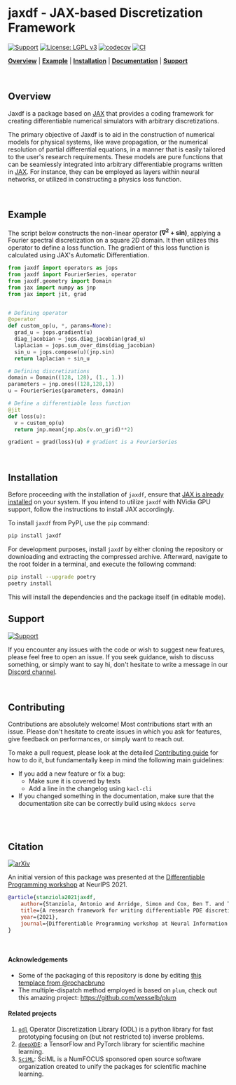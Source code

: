 # jaxdf - JAX-based Discretization Framework

[![Support](https://dcbadge.vercel.app/api/server/VtUb4fFznt?style=flat)](https://discord.gg/VtUb4fFznt)
[![License: LGPL v3](https://img.shields.io/badge/License-LGPL%20v3-blue.svg)](https://www.gnu.org/licenses/lgpl-3.0)
[![codecov](https://codecov.io/gh/ucl-bug/jaxdf/branch/main/graph/badge.svg?token=FIUYOCFDYL)](https://codecov.io/gh/ucl-bug/jaxdf)
[![CI](https://github.com/ucl-bug/jaxdf/actions/workflows/tests.yml/badge.svg)](https://github.com/ucl-bug/jaxdf/actions/workflows/tests.yml)

[**Overview**](#overview)
| [**Example**](#example)
| [**Installation**](#installation)
| [**Documentation**](https://ucl-bug.github.io/jaxdf/)
| [**Support**](#support)

<br/>

## Overview

Jaxdf is a package based on [JAX](https://jax.readthedocs.io/en/stable/) that provides a coding framework for creating differentiable numerical simulators with arbitrary discretizations.

The primary objective of Jaxdf is to aid in the construction of numerical models for physical systems, like wave propagation, or the numerical resolution of partial differential equations, in a manner that is easily tailored to the user's research requirements. These models are pure functions that can be seamlessly integrated into arbitrary differentiable programs written in [JAX](https://jax.readthedocs.io/en/stable/). For instance, they can be employed as layers within neural networks, or utilized in constructing a physics loss function.


<br/>

## Example

The script below constructs the non-linear operator **(∇<sup>2</sup> + sin)**, applying a Fourier spectral discretization on a square 2D domain. It then utilizes this operator to define a loss function. The gradient of this loss function is calculated using JAX's Automatic Differentiation.


```python
from jaxdf import operators as jops
from jaxdf import FourierSeries, operator
from jaxdf.geometry import Domain
from jax import numpy as jnp
from jax import jit, grad


# Defining operator
@operator
def custom_op(u, *, params=None):
  grad_u = jops.gradient(u)
  diag_jacobian = jops.diag_jacobian(grad_u)
  laplacian = jops.sum_over_dims(diag_jacobian)
  sin_u = jops.compose(u)(jnp.sin)
  return laplacian + sin_u

# Defining discretizations
domain = Domain((128, 128), (1., 1.))
parameters = jnp.ones((128,128,1))
u = FourierSeries(parameters, domain)

# Define a differentiable loss function
@jit
def loss(u):
  v = custom_op(u)
  return jnp.mean(jnp.abs(v.on_grid)**2)

gradient = grad(loss)(u) # gradient is a FourierSeries
```

<br/>

## Installation

Before proceeding with the installation of `jaxdf`, ensure that [JAX is already installed](https://github.com/google/jax#installation) on your system. If you intend to utilize `jaxdf` with NVidia GPU support, follow the instructions to install JAX accordingly.

To install `jaxdf` from PyPI, use the `pip` command:

```bash
pip install jaxdf
```

For development purposes, install `jaxdf` by either cloning the repository or downloading and extracting the compressed archive. Afterward, navigate to the root folder in a terminal, and execute the following command:
```bash
pip install --upgrade poetry
poetry install
```
This will install the dependencies and the package itself (in editable mode).


## Support

[![Support](https://dcbadge.vercel.app/api/server/VtUb4fFznt?style=flat)](https://discord.gg/VtUb4fFznt)

If you encounter any issues with the code or wish to suggest new features, please feel free to open an issue. If you seek guidance, wish to discuss something, or simply want to say hi, don't hesitate to write a message in our [Discord channel](https://discord.gg/VtUb4fFznt).


<br/>

## Contributing

Contributions are absolutely welcome! Most contributions start with an issue. Please don't hesitate to create issues in which you ask for features, give feedback on performances, or simply want to reach out.

To make a pull request, please look at the detailed [Contributing guide](CONTRIBUTING.md) for how to do it, but fundamentally keep in mind the following main guidelines:

- If you add a new feature or fix a bug:
  - Make sure it is covered by tests
  - Add a line in the changelog using `kacl-cli`
- If you changed something in the documentation, make sure that the documentation site can be correctly build using `mkdocs serve`

<br/>

<br/>

## Citation

[![arXiv](https://img.shields.io/badge/arXiv-2111.05218-b31b1b.svg?style=flat)](https://arxiv.org/abs/2111.05218)

An initial version of this package was presented at the [Differentiable Programming workshop](https://diffprogramming.mit.edu/) at NeurIPS 2021.

```bibtex
@article{stanziola2021jaxdf,
    author={Stanziola, Antonio and Arridge, Simon and Cox, Ben T. and Treeby, Bradley E.},
    title={A research framework for writing differentiable PDE discretizations in JAX},
    year={2021},
    journal={Differentiable Programming workshop at Neural Information Processing Systems 2021}
}
```

<br/>


#### Acknowledgements

- Some of the packaging of this repository is done by editing [this templace from @rochacbruno](https://github.com/rochacbruno/python-project-template)
- The multiple-dispatch method employed is based on `plum`, check out this amazing project: https://github.com/wesselb/plum

#### Related projects

1. [`odl`](https://github.com/odlgroup/odl) Operator Discretization Library (ODL) is a python library for fast prototyping focusing on (but not restricted to) inverse problems.
3. [`deepXDE`](https://deepxde.readthedocs.io/en/latest/): a TensorFlow and PyTorch library for scientific machine learning.
4. [`SciML`](https://sciml.ai/): SciML is a NumFOCUS sponsored open source software organization created to unify the packages for scientific machine learning.
